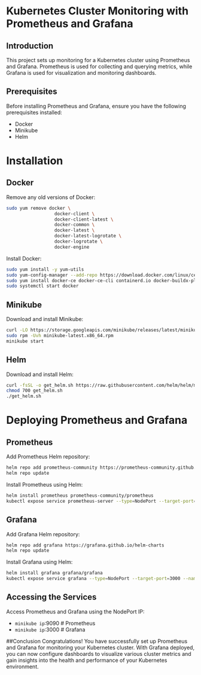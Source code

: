 # Kubernetes Cluster Monitoring with Prometheus and Grafana

## Introduction
This project sets up monitoring for a Kubernetes cluster using Prometheus and Grafana. Prometheus is used for collecting and querying metrics, while Grafana is used for visualization and monitoring dashboards.

## Prerequisites
Before installing Prometheus and Grafana, ensure you have the following prerequisites installed:
- Docker
- Minikube
- Helm

# Installation

## Docker
Remove any old versions of Docker:
```bash
sudo yum remove docker \
                  docker-client \
                  docker-client-latest \
                  docker-common \
                  docker-latest \
                  docker-latest-logrotate \
                  docker-logrotate \
                  docker-engine
```

Install Docker:
```bash
sudo yum install -y yum-utils
sudo yum-config-manager --add-repo https://download.docker.com/linux/centos/docker-ce.repo
sudo yum install docker-ce docker-ce-cli containerd.io docker-buildx-plugin docker-compose-plugin
sudo systemctl start docker
```

## Minikube
Download and install Minikube:
```bash
curl -LO https://storage.googleapis.com/minikube/releases/latest/minikube-latest.x86_64.rpm
sudo rpm -Uvh minikube-latest.x86_64.rpm
minikube start
```

## Helm
Download and install Helm:
```bash
curl -fsSL -o get_helm.sh https://raw.githubusercontent.com/helm/helm/main/scripts/get-helm-3
chmod 700 get_helm.sh
./get_helm.sh
```

# Deploying Prometheus and Grafana

## Prometheus
Add Prometheus Helm repository:
```bash
helm repo add prometheus-community https://prometheus-community.github.io/helm-charts
helm repo update
```

Install Prometheus using Helm:
```bash
helm install prometheus prometheus-community/prometheus
kubectl expose service prometheus-server --type=NodePort --target-port=9090 --name=prometheus-np
```

## Grafana
Add Grafana Helm repository:
```bash
helm repo add grafana https://grafana.github.io/helm-charts
helm repo update
```

Install Grafana using Helm:
```bash
helm install grafana grafana/grafana
kubectl expose service grafana --type=NodePort --target-port=3000 --name=grafana-np
```

## Accessing the Services
Access Prometheus and Grafana using the NodePort IP:
- `minikube ip`:9090 # Prometheus
- `minikube ip`:3000 # Grafana

##Conclusion
Congratulations! You have successfully set up Prometheus and Grafana for monitoring your Kubernetes cluster. With Grafana deployed, you can now configure dashboards to visualize various cluster metrics and gain insights into the health and performance of your Kubernetes environment.
